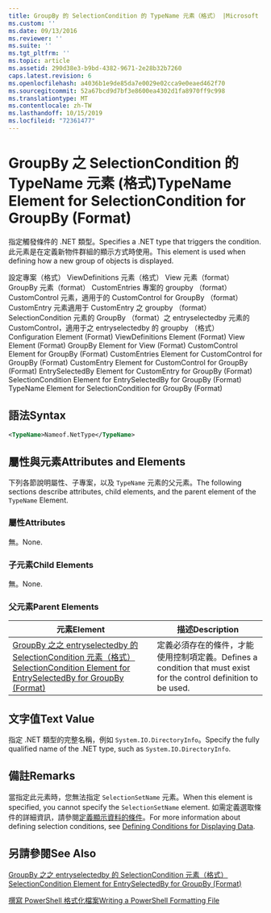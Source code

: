 ```yaml
---
title: GroupBy 的 SelectionCondition 的 TypeName 元素（格式） |Microsoft Docs
ms.custom: ''
ms.date: 09/13/2016
ms.reviewer: ''
ms.suite: ''
ms.tgt_pltfrm: ''
ms.topic: article
ms.assetid: 290d38e3-b9bd-4382-9671-2e28b32b7260
caps.latest.revision: 6
ms.openlocfilehash: a4036b1e9de85da7e0029e02cca9e0eaed462f70
ms.sourcegitcommit: 52a67bcd9d7bf3e8600ea4302d1fa8970ff9c998
ms.translationtype: MT
ms.contentlocale: zh-TW
ms.lasthandoff: 10/15/2019
ms.locfileid: "72361477"
---
```

# <a name="typename-element-for-selectioncondition-for-groupby-format"></a><span data-ttu-id="a8a0d-102">GroupBy 之 SelectionCondition 的 TypeName 元素 (格式)</span><span class="sxs-lookup"><span data-stu-id="a8a0d-102">TypeName Element for SelectionCondition for GroupBy (Format)</span></span>

<span data-ttu-id="a8a0d-103">指定觸發條件的 .NET 類型。</span><span class="sxs-lookup"><span data-stu-id="a8a0d-103">Specifies a .NET type that triggers the condition.</span></span> <span data-ttu-id="a8a0d-104">此元素是在定義新物件群組的顯示方式時使用。</span><span class="sxs-lookup"><span data-stu-id="a8a0d-104">This element is used when defining how a new group of objects is displayed.</span></span>

<span data-ttu-id="a8a0d-105">設定專案（格式） ViewDefinitions 元素（格式） View 元素（format） GroupBy 元素（format） CustomEntries 專案的 groupby （format） CustomControl 元素，適用于的 CustomControl for GroupBy （format） CustomEntry 元素適用于 CustomEntry 之 groupby （format） SelectionCondition 元素的 GroupBy （format）之 entryselectedby 元素的 CustomControl，適用于之 entryselectedby 的 groupby （格式）</span><span class="sxs-lookup"><span data-stu-id="a8a0d-105">Configuration Element (Format) ViewDefinitions Element (Format) View Element (Format) GroupBy Element for View (Format) CustomControl Element for GroupBy (Format) CustomEntries Element for CustomControl for GroupBy (Format) CustomEntry Element for CustomControl for GroupBy (Format) EntrySelectedBy Element for CustomEntry for GroupBy (Format) SelectionCondition Element for EntrySelectedBy for GroupBy (Format) TypeName Element for SelectionCondition for GroupBy  (Format)</span></span>

## <a name="syntax"></a><span data-ttu-id="a8a0d-106">語法</span><span class="sxs-lookup"><span data-stu-id="a8a0d-106">Syntax</span></span>

```xml
<TypeName>Nameof.NetType</TypeName>

```

## <a name="attributes-and-elements"></a><span data-ttu-id="a8a0d-107">屬性與元素</span><span class="sxs-lookup"><span data-stu-id="a8a0d-107">Attributes and Elements</span></span>

<span data-ttu-id="a8a0d-108">下列各節說明屬性、子專案，以及 `TypeName` 元素的父元素。</span><span class="sxs-lookup"><span data-stu-id="a8a0d-108">The following sections describe attributes, child elements, and the parent element of the `TypeName` Element.</span></span>

### <a name="attributes"></a><span data-ttu-id="a8a0d-109">屬性</span><span class="sxs-lookup"><span data-stu-id="a8a0d-109">Attributes</span></span>

<span data-ttu-id="a8a0d-110">無。</span><span class="sxs-lookup"><span data-stu-id="a8a0d-110">None.</span></span>

### <a name="child-elements"></a><span data-ttu-id="a8a0d-111">子元素</span><span class="sxs-lookup"><span data-stu-id="a8a0d-111">Child Elements</span></span>

<span data-ttu-id="a8a0d-112">無。</span><span class="sxs-lookup"><span data-stu-id="a8a0d-112">None.</span></span>

### <a name="parent-elements"></a><span data-ttu-id="a8a0d-113">父元素</span><span class="sxs-lookup"><span data-stu-id="a8a0d-113">Parent Elements</span></span>

|<span data-ttu-id="a8a0d-114">元素</span><span class="sxs-lookup"><span data-stu-id="a8a0d-114">Element</span></span>|<span data-ttu-id="a8a0d-115">描述</span><span class="sxs-lookup"><span data-stu-id="a8a0d-115">Description</span></span>|
|-------------|-----------------|
|[<span data-ttu-id="a8a0d-116">GroupBy 之之 entryselectedby 的 SelectionCondition 元素（格式）</span><span class="sxs-lookup"><span data-stu-id="a8a0d-116">SelectionCondition Element for EntrySelectedBy for GroupBy (Format)</span></span>](./selectioncondition-element-for-entryselectedby-for-groupby-format.md)|<span data-ttu-id="a8a0d-117">定義必須存在的條件，才能使用控制項定義。</span><span class="sxs-lookup"><span data-stu-id="a8a0d-117">Defines a condition that must exist for the control definition to be used.</span></span>|

## <a name="text-value"></a><span data-ttu-id="a8a0d-118">文字值</span><span class="sxs-lookup"><span data-stu-id="a8a0d-118">Text Value</span></span>

<span data-ttu-id="a8a0d-119">指定 .NET 類型的完整名稱，例如 `System.IO.DirectoryInfo`。</span><span class="sxs-lookup"><span data-stu-id="a8a0d-119">Specify the fully qualified name of the .NET type, such as `System.IO.DirectoryInfo`.</span></span>

## <a name="remarks"></a><span data-ttu-id="a8a0d-120">備註</span><span class="sxs-lookup"><span data-stu-id="a8a0d-120">Remarks</span></span>

<span data-ttu-id="a8a0d-121">當指定此元素時，您無法指定 `SelectionSetName` 元素。</span><span class="sxs-lookup"><span data-stu-id="a8a0d-121">When this element is specified, you cannot specify the `SelectionSetName` element.</span></span> <span data-ttu-id="a8a0d-122">如需定義選取條件的詳細資訊，請參閱[定義顯示資料的條件](./defining-conditions-for-displaying-data.md)。</span><span class="sxs-lookup"><span data-stu-id="a8a0d-122">For more information about defining selection conditions, see [Defining Conditions for Displaying Data](./defining-conditions-for-displaying-data.md).</span></span>

## <a name="see-also"></a><span data-ttu-id="a8a0d-123">另請參閱</span><span class="sxs-lookup"><span data-stu-id="a8a0d-123">See Also</span></span>

[<span data-ttu-id="a8a0d-124">GroupBy 之之 entryselectedby 的 SelectionCondition 元素（格式）</span><span class="sxs-lookup"><span data-stu-id="a8a0d-124">SelectionCondition Element for EntrySelectedBy for GroupBy (Format)</span></span>](./selectioncondition-element-for-entryselectedby-for-groupby-format.md)

[<span data-ttu-id="a8a0d-125">撰寫 PowerShell 格式化檔案</span><span class="sxs-lookup"><span data-stu-id="a8a0d-125">Writing a PowerShell Formatting File</span></span>](./writing-a-powershell-formatting-file.md)
